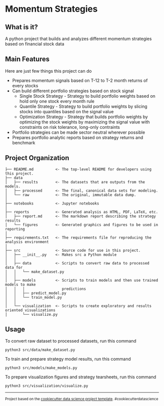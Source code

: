 Momentum Strategies
==============================

What is it?
--------------

A python project that builds and analyzes different momentum strategies based on financial stock data

Main Features
---------

Here are just few things this project can do

-  Prepares momentum signals based on T-12 to T-2 month returns of every stocks
-  Can build different portfolio strategies based on stock signal
    - Single Stock Strategy - Strategy to build portfolio weights based on hold only one stock every month rule
    - Quantile Strategy - Strategy to build portfolio weights by slicing stocks into quantiles based on the signal value
    - Optimization Strategy - Strategy that builds portfolio weights by optimizing the stock weights by maximizing the signal value with constraints on risk tolerance, long-only contraints 
- Portfolio strategies can be made sector neutral wherever possible
- Prepares portfolio analytic reports based on strategy returns and benchmark


Project Organization
------------

    ├── README.md          <- The top-level README for developers using this project.
    ├── data
    │   ├── results        <- The datasets that are outputs from the models.
    │   ├── processed      <- The final, canonical data sets for modeling.
    │   └── raw            <- The original, immutable data dump.
    │
    ├── notebooks          <- Jupyter notebooks
    │
    ├── reports            <- Generated analysis as HTML, PDF, LaTeX, etc.
    │   ├── report.md      <- The markdown report describing the strategy results
    │   └── figures        <- Generated graphics and figures to be used in reporting
    │
    ├── requirements.txt   <- The requirements file for reproducing the analysis environment
    │
    ├── src                <- Source code for use in this project.
    │   ├── __init__.py    <- Makes src a Python module
    │   │
    │   ├── data           <- Scripts to convert raw data to processed data for
    │   │   └── make_dataset.py
    │   │
    │   ├── models         <- Scripts to train models and then use trained models to make
    │   │   │                 predictions
    │   │   ├── predict_model.py
    │   │   └── train_model.py
    │   │
    │   └── visualization  <- Scripts to create exploratory and results oriented visualizations
    │       └── visualize.py


Usage
--------
To convert raw dataset to processed datasets, run this command

```
python3 src/data/make_dataset.py
```

To train and prepare strategy model results, run this command

```
python3 src/models/make_models.py
```

To prepare visualization figures and strategy tearsheets, run this command

```
python3 src/visualization/visualize.py
```

--------

<p><small>Project based on the <a target="_blank" href="https://drivendata.github.io/cookiecutter-data-science/">cookiecutter data science project template</a>. #cookiecutterdatascience</small></p>

